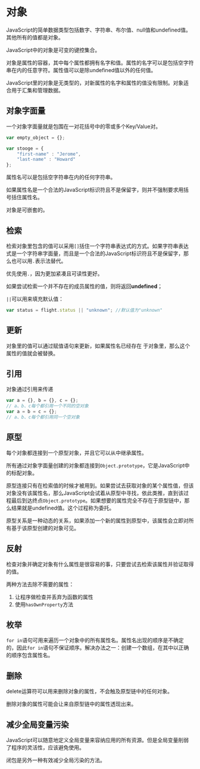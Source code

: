# 对象

JavaScript的简单数据类型包括数字、字符串、布尔值、null值和undefined值。其他所有的值都是对象。

JavaScript中的对象是可变的键控集合。

对象是属性的容器，其中每个属性都拥有名字和值。属性的名字可以是包括空字符串在内的任意字符。属性值可以是除undefined值以外的任何值。

JavaScript里的对象是无类型的，对新属性的名字和属性的值没有限制。对象适合用于汇集和管理数据。

## 对象字面量

一个对象字面量就是包围在一对花括号中的零或多个Key/Value对。

```javascript
var empty_object = {};

var stooge = {
    "first-name" : "Jerome",
    "last-name" : "Howard"
};
```

属性名可以是包括空字符串在内的任何字符串。

如果属性名是一个合法的JavaScript标识符且不是保留字，则并不强制要求用括号括住属性名。

对象是可嵌套的。

## 检索

检索对象里包含的值可以采用`[]`括住一个字符串表达式的方式。如果字符串表达式是一个字符串字面量，而且是一个合法的JavaScript标识符且不是保留字，那么也可以用`.`表示法替代。

优先使用`.`，因为更加紧凑且可读性更好。

如果尝试检索一个并不存在的成员属性的值，则将返回**undefined**；

`||`可以用来填充默认值：

```javascript
var status = flight.status || "unknown"; //默认值为"unknown"
```

## 更新

对象里的值可以通过赋值语句来更新，如果属性名已经存在 于对象里，那么这个属性的值就会被替换。

## 引用

对象通过引用来传递

```javascript
var a = {}, b = {}, c = {};
// a、b、c每个都引用一个不同的空对象
var a = b = c = {};
// a、b、c每个都引用同一个空对象
```

## 原型

每个对象都连接到一个原型对象，并且它可以从中继承属性。

所有通过对象字面量创建的对象都连接到`Object.prototype`，它是JavaScript中的标配对象。

原型连接只有在检索值的时候才被用到。如果尝试去获取对象的某个属性值，但该对象没有该属性名，那么JavaScript会试着从原型中寻找，依此类推，直到该过程最后到达终点`Object.prototype`。如果想要的属性完全不存在于原型链中，那么结果就是undefined值。这个过程称为委托。

原型关系是一种动态的关系，如果添加一个新的属性到原型中，该属性会立即对所有基于该原型创建的对象可见。

## 反射

检查对象并确定对象有什么属性是很容易的事，只要尝试去检索该属性并验证取得的值。

两种方法去除不需要的属性：

1. 让程序做检查并丢弃为函数的属性
2. 使用`hasOwnProperty`方法

## 枚举

`for in`语句可用来遍历一个对象中的所有属性名。属性名出现的顺序是不确定的，因此`for in`语句不保证顺序。解决办法之一：创建一个数组，在其中以正确的顺序包含属性名。

## 删除

delete运算符可以用来删除对象的属性，不会触及原型链中的任何对象。

删除对象的属性可能会让来自原型链中的属性透现出来。

## 减少全局变量污染

JavaScript可以随意地定义全局变量来容纳应用的所有资源。但是全局变量削弱了程序的灵活性，应该避免使用。

闭包是另外一种有效减少全局污染的方法。